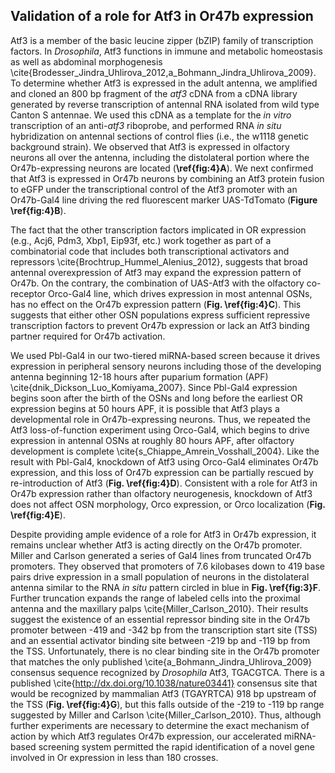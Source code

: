 ## Validation of a role for Atf3 in Or47b expression

Atf3 is a member of the basic leucine zipper (bZIP) family of transcription factors. In *Drosophila*, Atf3 functions in immune and metabolic homeostasis as well as abdominal morphogenesis \cite{Brodesser_Jindra_Uhlirova_2012,a_Bohmann_Jindra_Uhlirova_2009}. To determine whether Atf3 is expressed in the adult antenna, we amplified and cloned an 800 bp fragment of the *atf3* cDNA from a cDNA library generated by reverse transcription of antennal RNA isolated from wild type Canton S antennae. We used this cDNA as a template for the *in vitro* transcription of an anti-*atf3* riboprobe, and performed RNA *in situ* hybridization on antennal sections of control flies (i.e., the w1118 genetic background strain). We observed that Atf3 is expressed in olfactory neurons all over the antenna, including the distolateral portion where the Or47b-expressing neurons are located (**\ref{fig:4}A**). We next confirmed that Atf3 is expressed in Or47b neurons by combining an Atf3 protein fusion to eGFP under the transcriptional control of the Atf3 promoter with an Or47b-Gal4 line driving the red fluorescent marker UAS-TdTomato (**Figure \ref{fig:4}B**). 

The fact that the other transcription factors implicated in OR expression (e.g., Acj6, Pdm3, Xbp1, Eip93f, etc.) work together as part of a combinatorial code that includes both transcriptional activators and repressors \cite{Brochtrup_Hummel_Alenius_2012}, suggests that broad antennal overexpression of Atf3 may expand the expression pattern of Or47b. On the contrary, the combination of UAS-Atf3 with the olfactory co-receptor Orco-Gal4 line, which drives expression in most antennal OSNs, has no effect on the Or47b expression pattern (**Fig. \ref{fig:4}C**). This suggests that either other OSN populations express sufficient repressive transcription factors to prevent Or47b expression or lack an Atf3 binding partner required for Or47b activation.

We used Pbl-Gal4 in our two-tiered miRNA-based screen because it drives expression in peripheral sensory neurons including those of the developing antenna beginning 12-18 hours after puparium formation (APF) \cite{dnik_Dickson_Luo_Komiyama_2007}. Since Pbl-Gal4 expression begins soon after the birth of the OSNs and long before the earliest OR expression begins at 50 hours APF, it is possible that Atf3 plays a developmental role in Or47b-expressing neurons. Thus, we repeated the Atf3 loss-of-function experiment using Orco-Gal4, which begins to drive expression in antennal OSNs at roughly 80 hours APF, after olfactory development is complete \cite{s_Chiappe_Amrein_Vosshall_2004}. Like the result with Pbl-Gal4, knockdown of Atf3 using Orco-Gal4 eliminates Or47b expression, and this loss of Or47b expression can be partially rescued by re-introduction of Atf3 (**Fig. \ref{fig:4}D**). Consistent with a role for Atf3 in Or47b expression rather than olfactory neurogenesis, knockdown of Atf3 does not affect OSN morphology, Orco expression, or Orco localization (**Fig. \ref{fig:4}E**).

Despite providing ample evidence of a role for Atf3 in Or47b expression, it remains unclear whether Atf3 is acting directly on the Or47b promoter. Miller and Carlson generated a series of Gal4 lines from truncated Or47b promoters. They observed that promoters of 7.6 kilobases down to 419 base pairs drive expression in a small population of neurons in the distolateral antenna similar to the RNA *in situ* pattern circled in blue in **Fig. \ref{fig:3}F**. Further truncation expands the range of labeled cells into the proximal antenna and the maxillary palps \cite{Miller_Carlson_2010}. Their results suggest the existence of an essential repressor binding site in the Or47b promoter between -419 and -342 bp from the transcription start site (TSS) and an essential activator binding site between -219 bp and -119 bp from the TSS. Unfortunately, there is no clear binding site in the Or47b promoter that matches the only published \cite{a_Bohmann_Jindra_Uhlirova_2009} consensus sequence recognized by *Drosophila* Atf3, TGACGTCA. There is a published \cite{http://dx.doi.org/10.1038/nature03441} consensus site that would be recognized by mammalian Atf3 (TGAYRTCA) 918 bp upstream of the TSS (**Fig. \ref{fig:4}G**), but this falls outside of the -219 to -119 bp range suggested by Miller and Carlson \cite{Miller_Carlson_2010}. Thus, although further experiments are necessary to determine the exact mechanism of action by which Atf3 regulates Or47b expression, our accelerated miRNA-based screening system permitted the rapid identification of a novel gene involved in Or expression in less than 180 crosses.